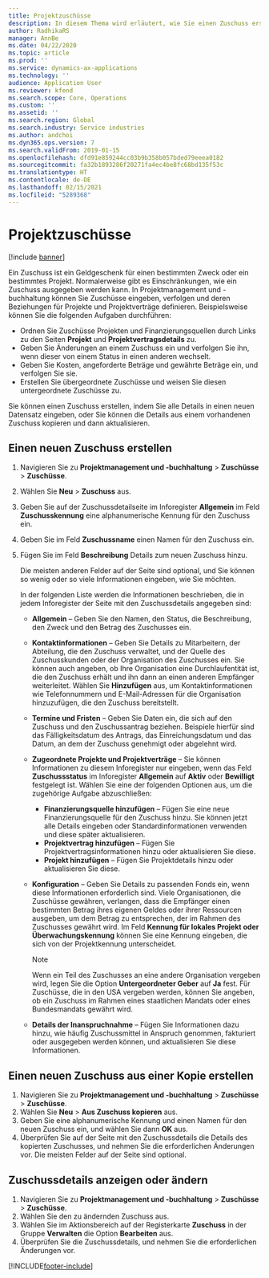 ```yaml
---
title: Projektzuschüsse
description: In diesem Thema wird erläutert, wie Sie einen Zuschuss erstellen oder ändern.
author: RadhikaRS
manager: AnnBe
ms.date: 04/22/2020
ms.topic: article
ms.prod: ''
ms.service: dynamics-ax-applications
ms.technology: ''
audience: Application User
ms.reviewer: kfend
ms.search.scope: Core, Operations
ms.custom: ''
ms.assetid: ''
ms.search.region: Global
ms.search.industry: Service industries
ms.author: andchoi
ms.dyn365.ops.version: 7
ms.search.validFrom: 2019-01-15
ms.openlocfilehash: dfd91e859244cc03b9b358b057bded79eeea0182
ms.sourcegitcommit: fa32b1893286f20271fa4ec4be8fc68bd135f53c
ms.translationtype: HT
ms.contentlocale: de-DE
ms.lasthandoff: 02/15/2021
ms.locfileid: "5289368"
---
```

# <a name="project-grants"></a>Projektzuschüsse

[!include [banner](../includes/banner.md)]

Ein Zuschuss ist ein Geldgeschenk für einen bestimmten Zweck oder ein bestimmtes Projekt. Normalerweise gibt es Einschränkungen, wie ein Zuschuss ausgegeben werden kann. In Projektmanagement und -buchhaltung können Sie Zuschüsse eingeben, verfolgen und deren Beziehungen für Projekte und Projektverträge definieren. Beispielsweise können Sie die folgenden Aufgaben durchführen:

- Ordnen Sie Zuschüsse Projekten und Finanzierungsquellen durch Links zu den Seiten **Projekt** und **Projektvertragsdetails** zu.
- Geben Sie Änderungen an einem Zuschuss ein und verfolgen Sie ihn, wenn dieser von einem Status in einen anderen wechselt.
- Geben Sie Kosten, angeforderte Beträge und gewährte Beträge ein, und verfolgen Sie sie.
- Erstellen Sie übergeordnete Zuschüsse und weisen Sie diesen untergeordnete Zuschüsse zu.

Sie können einen Zuschuss erstellen, indem Sie alle Details in einen neuen Datensatz eingeben, oder Sie können die Details aus einem vorhandenen Zuschuss kopieren und dann aktualisieren.

## <a name="create-a-new-grant"></a>Einen neuen Zuschuss erstellen

1. Navigieren Sie zu **Projektmanagement und -buchhaltung** \> **Zuschüsse** \> **Zuschüsse**.
2. Wählen Sie **Neu** \> **Zuschuss** aus.
3. Geben Sie auf der Zuschussdetailseite im Inforegister **Allgemein** im Feld **Zuschusskennung** eine alphanumerische Kennung für den Zuschuss ein.
4. Geben Sie im Feld **Zuschussname** einen Namen für den Zuschuss ein.
5. Fügen Sie im Feld **Beschreibung** Details zum neuen Zuschuss hinzu.

    Die meisten anderen Felder auf der Seite sind optional, und Sie können so wenig oder so viele Informationen eingeben, wie Sie möchten.

    In der folgenden Liste werden die Informationen beschrieben, die in jedem Inforegister der Seite mit den Zuschussdetails angegeben sind:

    - **Allgemein** – Geben Sie den Namen, den Status, die Beschreibung, den Zweck und den Betrag des Zuschusses ein.
    - **Kontaktinformationen** – Geben Sie Details zu Mitarbeitern, der Abteilung, die den Zuschuss verwaltet, und der Quelle des Zuschusskunden oder der Organisation des Zuschusses ein. Sie können auch angeben, ob Ihre Organisation eine Durchlaufentität ist, die den Zuschuss erhält und ihn dann an einen anderen Empfänger weiterleitet. Wählen Sie **Hinzufügen** aus, um Kontaktinformationen wie Telefonnummern und E-Mail-Adressen für die Organisation hinzuzufügen, die den Zuschuss bereitstellt.
    - **Termine und Fristen** – Geben Sie Daten ein, die sich auf den Zuschuss und den Zuschussantrag beziehen. Beispiele hierfür sind das Fälligkeitsdatum des Antrags, das Einreichungsdatum und das Datum, an dem der Zuschuss genehmigt oder abgelehnt wird.
    - **Zugeordnete Projekte und Projektverträge** – Sie können Informationen zu diesem Inforegister nur eingeben, wenn das Feld **Zuschussstatus** im Inforegister **Allgemein** auf **Aktiv** oder **Bewilligt** festgelegt ist. Wählen Sie eine der folgenden Optionen aus, um die zugehörige Aufgabe abzuschließen:

        - **Finanzierungsquelle hinzufügen** – Fügen Sie eine neue Finanzierungsquelle für den Zuschuss hinzu. Sie können jetzt alle Details eingeben oder Standardinformationen verwenden und diese später aktualisieren.
        - **Projektvertrag hinzufügen** – Fügen Sie Projektvertragsinformationen hinzu oder aktualisieren Sie diese.
        - **Projekt hinzufügen** – Fügen Sie Projektdetails hinzu oder aktualisieren Sie diese.

    - **Konfiguration** – Geben Sie Details zu passenden Fonds ein, wenn diese Informationen erforderlich sind. Viele Organisationen, die Zuschüsse gewähren, verlangen, dass die Empfänger einen bestimmten Betrag ihres eigenen Geldes oder ihrer Ressourcen ausgeben, um dem Betrag zu entsprechen, der im Rahmen des Zuschusses gewährt wird. Im Feld **Kennung für lokales Projekt oder Überwachungskennung** können Sie eine Kennung eingeben, die sich von der Projektkennung unterscheidet.

        > [!NOTE]
        > Wenn ein Teil des Zuschusses an eine andere Organisation vergeben wird, legen Sie die Option **Untergeordneter Geber** auf **Ja** fest. Für Zuschüsse, die in den USA vergeben werden, können Sie angeben, ob ein Zuschuss im Rahmen eines staatlichen Mandats oder eines Bundesmandats gewährt wird.

    - **Details der Inanspruchnahme** – Fügen Sie Informationen dazu hinzu, wie häufig Zuschussmittel in Anspruch genommen, fakturiert oder ausgegeben werden können, und aktualisieren Sie diese Informationen.

## <a name="create-a-new-grant-from-a-copy"></a>Einen neuen Zuschuss aus einer Kopie erstellen

1. Navigieren Sie zu **Projektmanagement und -buchhaltung** \> **Zuschüsse** \> **Zuschüsse**.
2. Wählen Sie **Neu** \> **Aus Zuschuss kopieren** aus.
3. Geben Sie eine alphanumerische Kennung und einen Namen für den neuen Zuschuss ein, und wählen Sie dann **OK** aus.
4. Überprüfen Sie auf der Seite mit den Zuschussdetails die Details des kopierten Zuschusses, und nehmen Sie die erforderlichen Änderungen vor. Die meisten Felder auf der Seite sind optional.

## <a name="view-or-modify-grant-details"></a>Zuschussdetails anzeigen oder ändern

1. Navigieren Sie zu **Projektmanagement und -buchhaltung** \> **Zuschüsse** \> **Zuschüsse**.
2. Wählen Sie den zu ändernden Zuschuss aus.
3. Wählen Sie im Aktionsbereich auf der Registerkarte **Zuschuss** in der Gruppe **Verwalten** die Option **Bearbeiten** aus.
4. Überprüfen Sie die Zuschussdetails, und nehmen Sie die erforderlichen Änderungen vor.


[!INCLUDE[footer-include](../includes/footer-banner.md)]